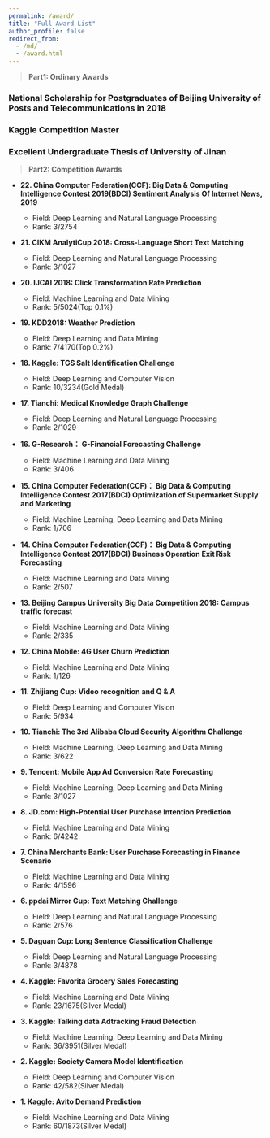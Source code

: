 ```yaml
---
permalink: /award/
title: "Full Award List"
author_profile: false
redirect_from: 
  - /md/
  - /award.html
---
```


>**Part1: Ordinary Awards**


###  National Scholarship for Postgraduates of Beijing University of Posts and Telecommunications in 2018

###  Kaggle Competition Master

###  Excellent Undergraduate Thesis of University of Jinan


>**Part2: Competition Awards** 


* **22. China Computer Federation(CCF): Big Data & Computing Intelligence Contest 2019(BDCI)  Sentiment Analysis Of Internet News, 2019**
  * Field: Deep Learning and Natural Language Processing 
  * Rank: 3/2754
  
* **21. CIKM AnalytiCup 2018:  Cross-Language Short Text Matching**
  * Field: Deep Learning and Natural Language Processing
  * Rank: 3/1027
	
* **20. IJCAI 2018:  Click Transformation Rate Prediction**
  * Field: Machine Learning and Data Mining 
  * Rank: 5/5024(Top 0.1%)

* **19. KDD2018:  Weather Prediction**
  * Field: Deep Learning and Data Mining 
  * Rank: 7/4170(Top 0.2%)
 

* **18. Kaggle:  TGS Salt Identification Challenge**
  * Field: Deep Learning and Computer Vision 
  * Rank: 10/3234(Gold Medal)

* **17. Tianchi:  Medical Knowledge Graph Challenge**
  * Field: Deep Learning and Natural Language Processing 
  * Rank: 2/1029
 
* **16. G-Research： G-Financial Forecasting Challenge** 
  * Field: Machine Learning and Data Mining
  * Rank: 3/406
	
* **15. China Computer Federation(CCF)： Big Data & Computing Intelligence Contest 2017(BDCI) Optimization of Supermarket Supply and Marketing** 
  * Field: Machine Learning, Deep Learning and Data Mining
  * Rank: 1/706

* **14. China Computer Federation(CCF)： Big Data & Computing Intelligence Contest 2017(BDCI) Business Operation Exit Risk Forecasting** 
  * Field: Machine Learning and Data Mining
  * Rank: 2/507

* **13. Beijing Campus University Big Data Competition 2018: Campus traffic forecast** 
  * Field: Machine Learning and Data Mining
  * Rank: 2/335	
	
* **12. China Mobile: 4G User Churn Prediction** 
  * Field: Machine Learning and Data Mining
  * Rank: 1/126

* **11. Zhijiang Cup: Video recognition and Q & A** 
  * Field: Deep Learning and Computer Vision
  * Rank: 5/934

* **10. Tianchi: The 3rd Alibaba Cloud Security Algorithm Challenge** 
  * Field: Machine Learning, Deep Learning and Data Mining
  * Rank: 3/622

* **9. Tencent: Mobile App Ad Conversion Rate Forecasting** 
  * Field: Machine Learning, Deep Learning and Data Mining
  * Rank: 3/1027	

* **8. JD.com: High-Potential User Purchase Intention Prediction** 
  * Field: Machine Learning and Data Mining
  * Rank: 6/4242

* **7. China Merchants Bank: User Purchase Forecasting in Finance Scenario** 
  * Field: Machine Learning and Data Mining
  * Rank: 4/1596
	
* **6. ppdai Mirror Cup: Text Matching Challenge** 
  * Field: Deep Learning and Natural Language Processing
  * Rank: 2/576
	
* **5. Daguan Cup: Long Sentence Classification Challenge** 
  * Field: Deep Learning and Natural Language Processing
  * Rank: 3/4878
	
* **4. Kaggle: Favorita Grocery Sales Forecasting** 
  * Field: Machine Learning and Data Mining
  * Rank: 23/1675(Silver Medal)
	
* **3. Kaggle: Talking data Adtracking Fraud Detection** 
  * Field: Machine Learning, Deep Learning and Data Mining
  * Rank: 36/3951(Silver Medal)
	
* **2. Kaggle: Society Camera Model Identification** 
  * Field: Deep Learning and Computer Vision
  * Rank: 42/582(Silver Medal)
	
* **1. Kaggle: Avito Demand Prediction** 
  * Field: Machine Learning and Data Mining
  * Rank: 60/1873(Silver Medal)
